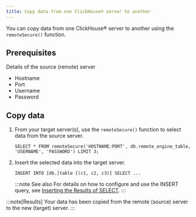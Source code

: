 ```yaml
---
title: Copy data from one ClickHouse® server to another
---
```


You can copy data from one ClickHouse® server to another using the
`remoteSecure()` function.

## Prerequisites

Details of the source (remote) server

-   Hostname
-   Port
-   Username
-   Password

## Copy data

1.  From your target server(s), use the `remoteSecure()`
    function to select data from the source server.

    ``` shell
    SELECT * FROM remoteSecure('HOSTNAME:PORT', db.remote_engine_table, 'USERNAME', 'PASSWORD') LIMIT 3;
    ```

2.  Insert the selected data into the target server.

    ``` shell
    INSERT INTO [db.]table [(c1, c2, c3)] SELECT ...
    ```

    :::note See also
For details on how to configure and use the INSERT query, see
    [Inserting the Results of
    SELECT](https://clickhouse.com/docs/en/sql-reference/statements/insert-into/#inserting-the-results-of-select).
:::

:::note[Results]
Your data has been copied from the remote (source) server to the new
(target) server.
:::

